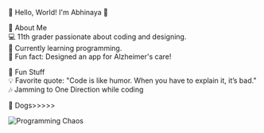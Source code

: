 🌟 Hello, World! I'm Abhinaya 🌟

 🚀 About Me  
💻 11th grader passionate about coding and designing.  
🌱 Currently learning programming.  
🎨 Fun fact: Designed an app for Alzheimer's care!

 🌟 Fun Stuff  
💡 Favorite quote: "Code is like humor. When you have to explain it, it’s bad."  
🎶 Jamming to One Direction while coding

🐾 Dogs>>>>> 

![Programming Chaos](https://media.giphy.com/media/LmNwrBhejkK9EFP504/giphy.gif)
